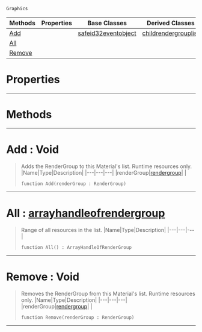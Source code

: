  `Graphics`

|Methods|Properties|Base Classes|Derived Classes|
|---|---|---|---|
|[ Add](https://github.com/PlasmaEngine/PlasmaDocs/blob/master/code_reference/class_reference/rendergrouplist.markdown#add-void)| |[safeid32eventobject](https://github.com/PlasmaEngine/PlasmaDocs/blob/master/code_reference/class_reference/safeid32eventobject.markdown)|[childrendergrouplist](https://github.com/PlasmaEngine/PlasmaDocs/blob/master/code_reference/class_reference/childrendergrouplist.markdown)|
|[ All](https://github.com/PlasmaEngine/PlasmaDocs/blob/master/code_reference/class_reference/rendergrouplist.markdown#all-plasma-engine-document)| | | |
|[ Remove](https://github.com/PlasmaEngine/PlasmaDocs/blob/master/code_reference/class_reference/rendergrouplist.markdown#remove-void)| | | |


 #  Properties


---  
 #  Methods


---  
 #  Add : Void

> Adds the RenderGroup to this Material's list. Runtime resources only.
> |Name|Type|Description|
> |---|---|---|
> |renderGroup|[rendergroup](https://github.com/PlasmaEngine/PlasmaDocs/blob/master/code_reference/class_reference/rendergroup.markdown)| |
> ``` lang=cpp, name=Lightning
> function Add(renderGroup : RenderGroup)
> ``` 


---  
 #  All : [arrayhandleofrendergroup](https://github.com/PlasmaEngine/PlasmaDocs/blob/master/code_reference/class_reference/arrayhandleofrendergroup.markdown)

> Range of all resources in the list.
> |Name|Type|Description|
> |---|---|---|
> ``` lang=cpp, name=Lightning
> function All() : ArrayHandleOfRenderGroup
> ``` 


---  
 #  Remove : Void

> Removes the RenderGroup from this Material's list. Runtime resources only.
> |Name|Type|Description|
> |---|---|---|
> |renderGroup|[rendergroup](https://github.com/PlasmaEngine/PlasmaDocs/blob/master/code_reference/class_reference/rendergroup.markdown)| |
> ``` lang=cpp, name=Lightning
> function Remove(renderGroup : RenderGroup)
> ``` 


---  
 

 
